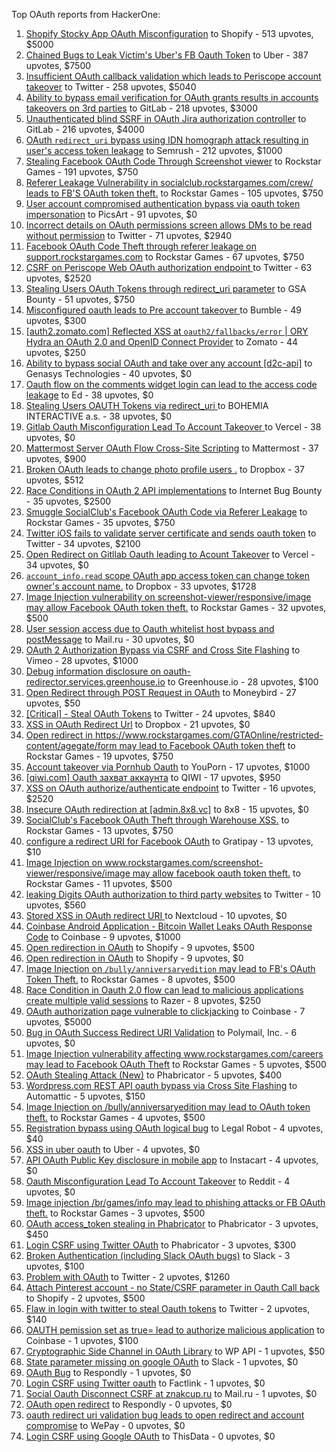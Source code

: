 Top OAuth reports from HackerOne:

1. [Shopify Stocky App OAuth Misconfiguration](https://hackerone.com/reports/740989) to Shopify - 513 upvotes, $5000
2. [Chained Bugs to Leak Victim's Uber's FB Oauth Token](https://hackerone.com/reports/202781) to Uber - 387 upvotes, $7500
3. [Insufficient OAuth callback validation which leads to Periscope account takeover](https://hackerone.com/reports/110293) to Twitter - 258 upvotes, $5040
4. [Ability to bypass email verification for OAuth grants results in accounts takeovers on 3rd parties](https://hackerone.com/reports/922456) to GitLab - 218 upvotes, $3000
5. [Unauthenticated blind SSRF in OAuth Jira authorization controller](https://hackerone.com/reports/398799) to GitLab - 216 upvotes, $4000
6. [OAuth `redirect_uri` bypass using IDN homograph attack resulting in user's access token leakage](https://hackerone.com/reports/861940) to Semrush - 212 upvotes, $1000
7. [Stealing Facebook OAuth Code Through Screenshot viewer](https://hackerone.com/reports/488269) to Rockstar Games - 191 upvotes, $750
8. [Referer Leakage Vulnerability in  socialclub.rockstargames.com/crew/ leads to FB'S OAuth token theft.](https://hackerone.com/reports/787160) to Rockstar Games - 105 upvotes, $750
9. [User account compromised authentication bypass via oauth token impersonation](https://hackerone.com/reports/739321) to PicsArt - 91 upvotes, $0
10. [Incorrect details on OAuth permissions screen allows DMs to be read without permission](https://hackerone.com/reports/434763) to Twitter - 71 upvotes, $2940
11. [Facebook OAuth Code Theft through referer leakage on support.rockstargames.com](https://hackerone.com/reports/482743) to Rockstar Games - 67 upvotes, $750
12. [CSRF on Periscope Web OAuth authorization endpoint ](https://hackerone.com/reports/215381) to Twitter - 63 upvotes, $2520
13. [Stealing Users OAuth Tokens through redirect_uri parameter](https://hackerone.com/reports/665651) to GSA Bounty - 51 upvotes, $750
14. [Misconfigured oauth leads to Pre account takeover ](https://hackerone.com/reports/1074047) to Bumble - 49 upvotes, $300
15. [[auth2.zomato.com] Reflected XSS at `oauth2/fallbacks/error` | ORY Hydra an OAuth 2.0 and OpenID Connect Provider](https://hackerone.com/reports/456333) to Zomato - 44 upvotes, $250
16. [Ability to bypass social OAuth and take over any account [d2c-api]](https://hackerone.com/reports/729960) to Genasys Technologies - 40 upvotes, $0
17. [Oauth flow on the comments widget login can lead to the access code leakage](https://hackerone.com/reports/292783) to Ed - 38 upvotes, $0
18. [Stealing Users OAUTH Tokens via redirect_uri ](https://hackerone.com/reports/405100) to BOHEMIA INTERACTIVE a.s. - 38 upvotes, $0
19. [Gitlab Oauth Misconfiguration Lead To Account Takeover ](https://hackerone.com/reports/541701) to Vercel - 38 upvotes, $0
20. [Mattermost Server OAuth Flow Cross-Site Scripting](https://hackerone.com/reports/1216203) to Mattermost - 37 upvotes, $900
21. [Broken OAuth leads to change photo profile users .](https://hackerone.com/reports/642475) to Dropbox - 37 upvotes, $512
22. [Race Conditions in OAuth 2 API implementations](https://hackerone.com/reports/55140) to Internet Bug Bounty - 35 upvotes, $2500
23. [Smuggle SocialClub's Facebook OAuth Code via Referer Leakage](https://hackerone.com/reports/342709) to Rockstar Games - 35 upvotes, $750
24. [Twitter iOS fails to validate server certificate and sends oauth token](https://hackerone.com/reports/168538) to Twitter - 34 upvotes, $2100
25. [Open Redirect on Gitllab Oauth leading to Acount Takeover](https://hackerone.com/reports/677617) to Vercel - 34 upvotes, $0
26. [`account_info.read` scope OAuth app access token can change token owner's account name.](https://hackerone.com/reports/1031240) to Dropbox - 33 upvotes, $1728
27. [Image Injection vulnerability on screenshot-viewer/responsive/image may allow Facebook OAuth token theft.](https://hackerone.com/reports/655288) to Rockstar Games - 32 upvotes, $500
28. [User session access due to Oauth whitelist host bypass and postMessage](https://hackerone.com/reports/875938) to Mail.ru - 30 upvotes, $0
29. [OAuth 2 Authorization Bypass via CSRF and Cross Site Flashing](https://hackerone.com/reports/136582) to Vimeo - 28 upvotes, $1000
30. [Debug information disclosure on oauth-redirector.services.greenhouse.io](https://hackerone.com/reports/315205) to Greenhouse.io - 28 upvotes, $100
31. [Open Redirect through POST Request in OAuth](https://hackerone.com/reports/1129761) to Moneybird - 27 upvotes, $50
32. [[Critical] - Steal OAuth Tokens](https://hackerone.com/reports/131202) to Twitter - 24 upvotes, $840
33. [XSS in OAuth Redirect Url](https://hackerone.com/reports/163707) to Dropbox - 21 upvotes, $0
34. [Open redirect in https://www.rockstargames.com/GTAOnline/restricted-content/agegate/form may lead to Facebook OAuth token theft](https://hackerone.com/reports/798121) to Rockstar Games - 19 upvotes, $750
35. [Account takeover via Pornhub Oauth](https://hackerone.com/reports/192648) to YouPorn - 17 upvotes, $1000
36. [[qiwi.com] Oauth захват аккаунта](https://hackerone.com/reports/159507) to QIWI - 17 upvotes, $950
37. [XSS on OAuth authorize/authenticate endpoint](https://hackerone.com/reports/87040) to Twitter - 16 upvotes, $2520
38. [Insecure OAuth redirection at [admin.8x8.vc]](https://hackerone.com/reports/770548) to 8x8 - 15 upvotes, $0
39. [SocialClub's Facebook OAuth Theft through Warehouse XSS.](https://hackerone.com/reports/316948) to Rockstar Games - 13 upvotes, $750
40. [configure a redirect URI for Facebook OAuth](https://hackerone.com/reports/140432) to Gratipay - 13 upvotes, $10
41. [Image Injection on www.rockstargames.com/screenshot-viewer/responsive/image may allow facebook oauth token theft.](https://hackerone.com/reports/497655) to Rockstar Games - 11 upvotes, $500
42. [leaking Digits OAuth authorization to third party websites](https://hackerone.com/reports/166942) to Twitter - 10 upvotes, $560
43. [Stored XSS in OAuth redirect URI ](https://hackerone.com/reports/261138) to Nextcloud - 10 upvotes, $0
44. [Coinbase Android Application - Bitcoin Wallet Leaks OAuth Response Code](https://hackerone.com/reports/5314) to Coinbase - 9 upvotes, $1000
45. [Open redirection in OAuth](https://hackerone.com/reports/55525) to Shopify - 9 upvotes, $500
46. [Open redirection in OAuth](https://hackerone.com/reports/405697) to Shopify - 9 upvotes, $0
47. [Image Injection on `/bully/anniversaryedition` may lead to FB's OAuth Token Theft.](https://hackerone.com/reports/659784) to Rockstar Games - 8 upvotes, $500
48. [Race Condition in Oauth 2.0 flow can lead to malicious applications create multiple valid sessions](https://hackerone.com/reports/699112) to Razer - 8 upvotes, $250
49. [OAuth authorization page vulnerable to clickjacking](https://hackerone.com/reports/65825) to Coinbase - 7 upvotes, $5000
50. [Bug in OAuth Success Redirect URI Validation](https://hackerone.com/reports/753547) to Polymail, Inc. - 6 upvotes, $0
51. [Image Injection vulnerability affecting www.rockstargames.com/careers may lead to Facebook OAuth Theft](https://hackerone.com/reports/491654) to Rockstar Games - 5 upvotes, $500
52. [OAuth Stealing Attack (New)](https://hackerone.com/reports/3930) to Phabricator - 5 upvotes, $400
53. [Wordpress.com REST API oauth bypass via Cross Site Flashing](https://hackerone.com/reports/176308) to Automattic - 5 upvotes, $150
54. [Image Injection on /bully/anniversaryedition may lead to OAuth token theft.](https://hackerone.com/reports/498358) to Rockstar Games - 4 upvotes, $500
55. [Registration bypass using OAuth logical bug](https://hackerone.com/reports/64946) to Legal Robot - 4 upvotes, $40
56. [XSS in uber oauth](https://hackerone.com/reports/131052) to Uber - 4 upvotes, $0
57. [API OAuth Public Key disclosure in mobile app](https://hackerone.com/reports/160120) to Instacart - 4 upvotes, $0
58. [Oauth Misconfiguration Lead To Account Takeover](https://hackerone.com/reports/1212374) to Reddit - 4 upvotes, $0
59. [Image injection /br/games/info may lead to phishing attacks or FB OAuth theft.](https://hackerone.com/reports/510388) to Rockstar Games - 3 upvotes, $500
60. [OAuth access_token stealing in Phabricator](https://hackerone.com/reports/3596) to Phabricator - 3 upvotes, $450
61. [Login CSRF using Twitter OAuth](https://hackerone.com/reports/2228) to Phabricator - 3 upvotes, $300
62. [Broken Authentication (including Slack OAuth bugs)](https://hackerone.com/reports/2559) to Slack - 3 upvotes, $100
63. [Problem with OAuth](https://hackerone.com/reports/46485) to Twitter - 2 upvotes, $1260
64. [Attach Pinterest account - no State/CSRF parameter in Oauth Call back](https://hackerone.com/reports/111218) to Shopify - 2 upvotes, $500
65. [Flaw in login with twitter to steal Oauth tokens](https://hackerone.com/reports/44492) to Twitter - 2 upvotes, $140
66. [OAUTH pemission set as true= lead to authorize malicious application](https://hackerone.com/reports/87561) to Coinbase - 1 upvotes, $100
67. [Cryptographic Side Channel in OAuth Library](https://hackerone.com/reports/31168) to WP API - 1 upvotes, $50
68. [State parameter missing on google OAuth](https://hackerone.com/reports/2688) to Slack - 1 upvotes, $0
69. [OAuth Bug](https://hackerone.com/reports/9460) to Respondly - 1 upvotes, $0
70. [Login CSRF using Twitter oauth](https://hackerone.com/reports/13555) to Factlink - 1 upvotes, $0
71. [Social Oauth Disconnect CSRF at znakcup.ru](https://hackerone.com/reports/1074869) to Mail.ru - 1 upvotes, $0
72. [OAuth open redirect](https://hackerone.com/reports/7900) to Respondly - 0 upvotes, $0
73. [oauth redirect uri validation bug leads to open redirect and account compromise](https://hackerone.com/reports/20661) to WePay - 0 upvotes, $0
74. [Login CSRF using Google OAuth](https://hackerone.com/reports/118737) to ThisData - 0 upvotes, $0
